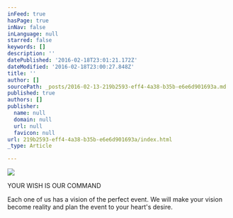 ```yaml
---
inFeed: true
hasPage: true
inNav: false
inLanguage: null
starred: false
keywords: []
description: ''
datePublished: '2016-02-18T23:01:21.172Z'
dateModified: '2016-02-18T23:00:27.848Z'
title: ''
author: []
sourcePath: _posts/2016-02-13-219b2593-eff4-4a38-b35b-e6e6d901693a.md
published: true
authors: []
publisher:
  name: null
  domain: null
  url: null
  favicon: null
url: 219b2593-eff4-4a38-b35b-e6e6d901693a/index.html
_type: Article

---
```

![](https://the-grid-user-content.s3-us-west-2.amazonaws.com/92cbe131-0a03-437c-9928-041c1e5286ab.jpg)

YOUR WISH
IS OUR
COMMAND 

Each one of us has a
vision of the perfect
event. We will make your vision become reality and plan the event to your heart's desire.